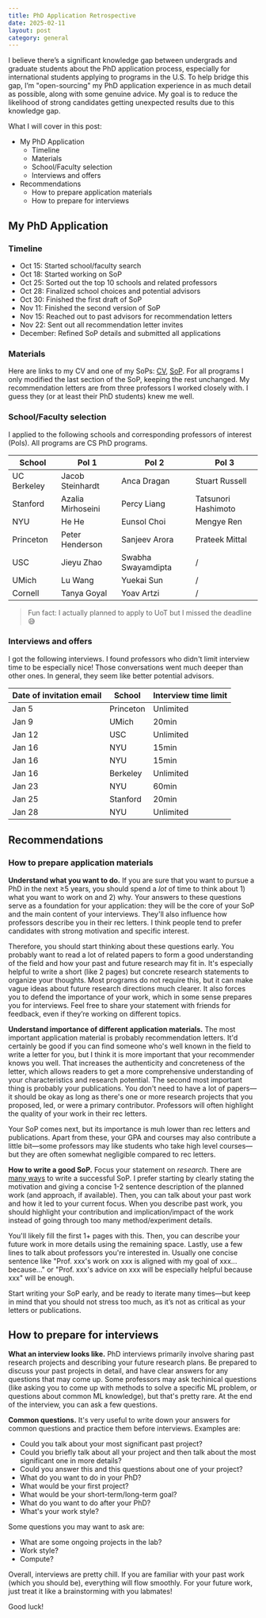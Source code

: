 ```yaml
---
title: PhD Application Retrospective
date: 2025-02-11
layout: post
category: general
---
```


I believe there’s a significant knowledge gap between undergrads and graduate students about the PhD application process, especially for international students applying to programs in the U.S. To help bridge this gap, I’m "open-sourcing" my PhD application experience in as much detail as possible, along with some genuine advice. My goal is to reduce the likelihood of strong candidates getting unexpected results due to this knowledge gap.

What I will cover in this post:

- My PhD Application
    - Timeline
    - Materials
    - School/Faculty selection
    - Interviews and offers
- Recommendations
    - How to prepare application materials
    - How to prepare for interviews

## My PhD Application

### Timeline

- Oct 15: Started school/faculty search
- Oct 18: Started working on SoP
- Oct 25: Sorted out the top 10 schools and related professors
- Oct 28: Finalized school choices and potential advisors
- Oct 30: Finished the first draft of SoP
- Nov 11: Finished the second version of SoP
- Nov 15: Reached out to past advisors for recommendation letters
- Nov 22: Sent out all recommendation letter invites
- December: Refined SoP details and submitted all applications

### Materials

Here are links to my CV and one of my SoPs: [CV](https://helloelwin.github.io/files/2025/phd-application-cv.pdf), [SoP](https://helloelwin.github.io/files/2025/sop-berkeley.pdf). For all programs I only modified the last section of the SoP, keeping the rest unchanged. My recommendation letters are from three professors I worked closely with. I guess they (or at least their PhD students) knew me well.

### School/Faculty selection

I applied to the following schools and corresponding professors of interest (PoIs). All programs are CS PhD programs. 

| School      | PoI 1             | PoI 2              | PoI 3               |
| ----------- | ----------------- | ------------------ | ------------------- |
| UC Berkeley | Jacob Steinhardt  | Anca Dragan        | Stuart Russell      |
| Stanford    | Azalia Mirhoseini | Percy Liang        | Tatsunori Hashimoto |
| NYU         | He He             | Eunsol Choi        | Mengye Ren          |
| Princeton   | Peter Henderson   | Sanjeev Arora      | Prateek Mittal      |
| USC         | Jieyu Zhao        | Swabha Swayamdipta | /                   |
| UMich       | Lu Wang           | Yuekai Sun         | /                   |
| Cornell     | Tanya Goyal       | Yoav Artzi         | /                   |

> Fun fact: I actually planned to apply to UoT but I missed the deadline 😅

### Interviews and offers

I got the following interviews. I found professors who didn't limit interview time to be especially nice! Those conversations went much deeper than other ones. In general, they seem like better potential advisors.

| Date of invitation email | School    | Interview time limit |
| ------------------------ | --------- | -------------------- |
| Jan 5                    | Princeton | Unlimited            |
| Jan 9                    | UMich     | 20min                |
| Jan 12                   | USC       | Unlimited            |
| Jan 16                   | NYU       | 15min                |
| Jan 16                   | NYU       | 15min                |
| Jan 16                   | Berkeley  | Unlimited            |
| Jan 23                   | NYU       | 60min                |
| Jan 25                   | Stanford  | 20min                |
| Jan 28                   | NYU       | Unlimited            |

## Recommendations

### How to prepare application materials

**Understand what you want to do.** If you are sure that you want to pursue a PhD in the next ≥5 years, you should spend a *lot* of time to think about 1) what you want to work on and 2) why. Your answers to these questions serve as a foundation for your application: they will be the core of your SoP and the main content of your interviews. They'll also influence how professors describe you in their rec letters. I think people tend to prefer candidates with strong motivation and specific interest.

Therefore, you should start thinking about these questions early. You probably want to read a lot of related papers to form a good understanding of the field and how your past and future research may fit in. It's especially helpful to write a short (like 2 pages) but concrete research statements to organize your thoughts. Most programs do not require this, but it can make vague ideas about future research directions much clearer. It also forces you to defend the importance of your work, which in some sense prepares you for interviews. Feel free to share your statement with friends for feedback, even if they’re working on different topics.

**Understand importance of different application materials.** The most important application material is probably recommendation letters. It'd certainly be good if you can find someone who's well known in the field to write a letter for you, but I think it is more important that your recommender knows you well. That increases the authenticity and concreteness of the letter, which allows readers to get a more comprehensive understanding of your characteristics and research potential. The second most important thing is probably your publications. You don't need to have a lot of papers—it should be okay as long as there's one or more research projects that you proposed, led, or were a primary contributor. Professors will often highlight the quality of your work in their rec letters. 

Your SoP comes next, but its importance is muh lower than rec letters and publications. Apart from these, your GPA and courses may also contribute a little bit—some professors may like students who take high level courses—but they are often somewhat negligible compared to rec letters.

**How to write a good SoP.** Focus your statement on *research*. There are [many ways](https://cs-sop.notion.site) to write a successful SoP. I prefer starting by clearly stating the motivation and giving a concise 1-2 sentence description of the planned work (and approach, if available). Then, you can talk about your past work and how it led to your current focus. When you describe past work, you should highlight your contribution and implication/impact of the work instead of going through too many method/experiment details. 

You'll likely fill the first 1+ pages with this. Then, you can describe your future work in more details using the remaining space. Lastly, use a few lines to talk about professors you're interested in. Usually one concise sentence like "Prof. xxx's work on xxx is aligned with my goal of xxx... because..." or "Prof. xxx's advice on xxx will be especially helpful because xxx" will be enough. 

Start writing your SoP early, and be ready to iterate many times—but keep in mind that you should not stress too much, as it’s not as critical as your letters or publications.

## How to prepare for interviews

**What an interview looks like.** PhD interviews primarily involve sharing past research projects and describing your future research plans. Be prepared to discuss your past projects in detail, and have clear answers for any questions that may come up. Some professors may ask techinical questions (like asking you to come up with methods to solve a specific ML problem, or questions about common ML knowledge), but that's pretty rare. At the end of the interview, you can ask a few questions.

**Common questions.** It's very useful to write down your answers for common questions and practice them before interviews. Examples are:

- Could you talk about your most significant past project?
- Could you briefly talk about all your project and then talk about the most significant one in more details?
- Could you answer this and this questions about one of your project?
- What do you want to do in your PhD?
- What would be your first project?
- What would be your short-term/long-term goal?
- What do you want to do after your PhD?
- What's your work style?

Some questions you may want to ask are:

- What are some ongoing projects in the lab?
- Work style?
- Compute?

Overall, interviews are pretty chill. If you are familiar with your past work (which you should be), everything will flow smoothly. For your future work, just treat it like a brainstorming with you labmates!

Good luck!
